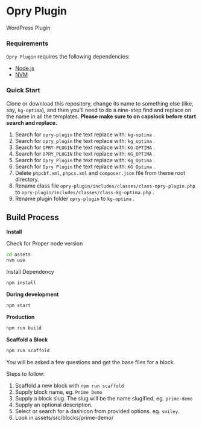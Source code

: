 # Opry Plugin

WordPress Plugin

### Requirements

`Opry Plugin` requires the following dependencies:

- [Node.js](https://nodejs.org/)
- [NVM](https://github.com/nvm-sh/nvm) 

### Quick Start

Clone or download this repository, change its name to something else (like, say, `kg-optima`), and then you'll need to do a nine-step find and replace on the name in all the templates. **Please make sure to on capslock before start search and replace.**

1. Search for `opry-plugin` the text replace with: `kg-optima` .
2. Search for `opry_plugin` the text replace with: `kg_optima` .
3. Search for `OPRY-PLUGIN` the text replace with: `KG-OPTIMA` .
4. Search for `OPRY_PLUGIN` the text replace with: `KG_OPTIMA` .
5. Search for `Opry_Plugin` the text replace with: `Kg_Optima` .
6. Search for `Opry Plugin` the text replace with: `KG Optima` .
7. Delete `phpcbf.xml`, `phpcs.xml` and `composer.json` file from theme root directory.
8. Rename class file `opry-plugin/includes/classes/class-opry-plugin.php` to `opry-plugin/includes/classes/class-kg-optima.php` .
9. Rename plugin folder `opry-plugin` to `kg-optima` .


## Build Process

**Install**

Check for Proper node version

```bash
cd assets
nvm use
```

Install Dependency

```bash
npm install
```

**During development**

```bash
npm start
```

**Production**

```bash
npm run build
```

**Scaffold a Block**

```bash
npm run scaffold
```

You will be asked a few questions and get the base files for a block.

Steps to follow:

1. Scaffold a new block with `npm run scaffold`
2. Supply block name, eg. `Prime Demo`
3. Supply a block slug. The slug will be the name slugified, eg. `prime-demo`
4. Supply an optional description.
5. Select or search for a dashicon from provided options. eg. `smiley`.
6. Look in assets/src/blocks/prime-demo/
